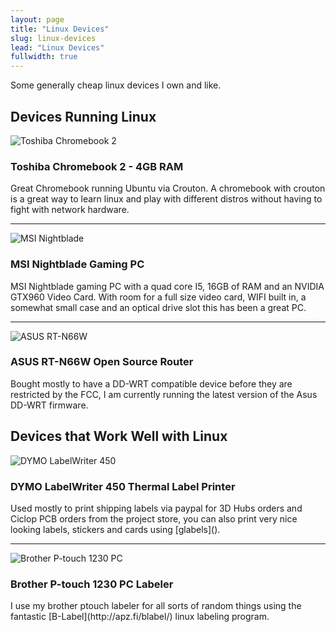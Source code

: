 ```yaml
---
layout: page
title: "Linux Devices"
slug: linux-devices
lead: "Linux Devices"
fullwidth: true
---
```


Some generally cheap linux devices I own and like.

## Devices Running Linux
<div class="row">
  <div class="col-md-5">
    <img alt="Toshiba Chromebook 2" src="https://garthvh.com//assets/img/linux/chromebook_2.jpg" class="img-responsive img-rounded" />
  </div>
  <div class="col-md-7">
    <h3>Toshiba Chromebook 2 - 4GB RAM</h3>
      <p>Great Chromebook running Ubuntu via Crouton. A chromebook with crouton is a great way to learn linux and play with different distros without having to fight with network hardware.</p>
  </div>
</div>
<hr/>
<div class="row">
  <div class="col-md-5">
    <img alt="MSI Nightblade" src="https://garthvh.com/assets/img/linux/nightblade.jpg" class="img-responsive img-rounded" />

  </div>
  <div class="col-md-7">
    <h3>MSI Nightblade Gaming PC</h3>
    <p>MSI Nightblade gaming PC with a quad core I5, 16GB of RAM and an NVIDIA GTX960 Video Card.  With room for a full size video card, WIFI built in, a somewhat small case and an optical drive slot this has been a great PC.</p>
    </div>
</div>
<hr/>
<div class="row">
  <div class="col-md-5">
    <img alt="ASUS RT-N66W" src="https://garthvh.com/assets/img/linux/asus_rtn66w.jpg" class="img-responsive img-rounded" />

  </div>
  <div class="col-md-7">
    <h3>ASUS RT-N66W Open Source Router</h3>
    <p>Bought mostly to have a DD-WRT compatible device before they are restricted by the FCC, I am currently running the latest version of the Asus DD-WRT firmware.</p>
  </div>
</div>

## Devices that Work Well with Linux

<div class="row">
  <div class="col-md-5">
    <img alt="DYMO LabelWriter 450" src="https://garthvh.com/assets/img/linux/Dymo_LabelWriter_450.jpg" class="img-responsive img-rounded" />

  </div>
  <div class="col-md-7">
    <h3>DYMO LabelWriter 450 Thermal Label Printer</h3>
    <p>Used mostly to print shipping labels via paypal for 3D Hubs orders and Ciclop PCB orders from the project store, you can also print very nice looking labels, stickers and cards using [glabels]().</p>
  </div>
  <hr/>
  <div class="row">
  <div class="col-md-5">
    <img alt="Brother P-touch 1230 PC" src="https://garthvh.com/assets/img/linux/ptouch.jpg" class="img-responsive img-rounded" />
  </div>
  <div class="col-md-7">
    <h3>Brother P-touch 1230 PC Labeler</h3>
    <p>I use my brother ptouch labeler for all sorts of random things using the fantastic [B-Label](http://apz.fi/blabel/) linux labeling program.</p>
  </div>
</div>